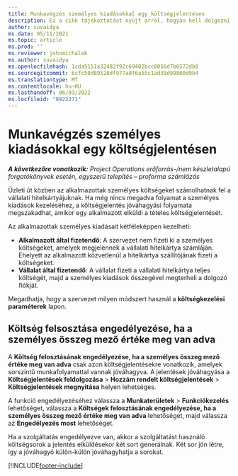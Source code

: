 ```yaml
---
title: Munkavégzés személyes kiadásokkal egy költségjelentésen
description: Ez a cikk tájékoztatást nyújt arról, hogyan kell dolgozni az alkalmazottaknál az üzleti célú utazás során felmerült személyes költségekkel.
author: suvaidya
ms.date: 05/11/2021
ms.topic: article
ms.prod: ''
ms.reviewer: johnmichalak
ms.author: suvaidya
ms.openlocfilehash: 1cda5151a32482f92c69402bcc0056d7b6572db8
ms.sourcegitcommit: 6cfc50d89528df977a8f6a55c1ad39d99800d9b4
ms.translationtype: MT
ms.contentlocale: hu-HU
ms.lasthandoff: 06/03/2022
ms.locfileid: "8922271"
---
```

# <a name="work-with-personal-expenses-on-an-expense-report"></a>Munkavégzés személyes kiadásokkal egy költségjelentésen

_**A következőre vonatkozik:** Project Operations erőforrás-/nem készletalapú forgatókönyvek esetén, egyszerű telepítés – proforma számlázás_

Üzleti út közben az alkalmazottak személyes költségeket számolhatnak fel a vállalati hitelkártyájuknak. Ha még nincs megadva folyamat a személyes kiadások kezeléséhez, a költségjelentés jóváhagyási folyamata megszakadhat, amikor egy alkalmazott elküldi a tételes költségjelentését.

Az alkalmazottak személyes kiadásait kétféleképpen kezelheti:

  - **Alkalmazott által fizetendő**: A szervezet nem fizeti ki a személyes költségeket, amelyek megjelennek a vállalati hitelkártya számláján. Ehelyett az alkalmazott közvetlenül a hitelkártya szállítójának fizeti a költségeket. 
  - **Vállalat által fizetendő**: A vállalat fizeti a vállalati hitelkártya teljes költségét, majd a személyes kiadások összegével megterheli a dolgozó fiókját.

Megadhatja, hogy a szervezet milyen módszert használ a **költségkezelési paraméterek** lapon.


## <a name="enable-split-expense-function-when-personal-amount-field-has-value-defined"></a>Költség felsosztása engedélyezése, ha a személyes összeg mező értéke meg van adva

A **Költség felosztásának engedélyezése, ha a személyes összeg mező értéke meg van adva** csak azon költségjelentésekre vonatkozik, amelyek sorszintű munkafolyamattal vannak jóváhagyva. A jelentések jóváhagyása a **Költségjelentések feldolgozása** > **Hozzám rendelt költségjelentések** > **Költségjelentések megnyitása** helyen lehetséges. 

A funkció engedélyezéséhez válassza a **Munkaterületek** > **Funkciókezelés** lehetőséget, válassza a **Költségek felosztásának engedélyezése, ha a személyes összeg mező értéke meg van adva** lehetőséget, majd válassza az **Engedélyezés most** lehetőséget. 

Ha a szolgáltatás engedélyezve van, akkor a szolgáltatást használó költségsorok a jelentés elküldésekor két sort generálnak. Két sor jön létre, így a jóváhagyó külön-külön jóváhagyhatja a sorokat.


[!INCLUDE[footer-include](../includes/footer-banner.md)]
